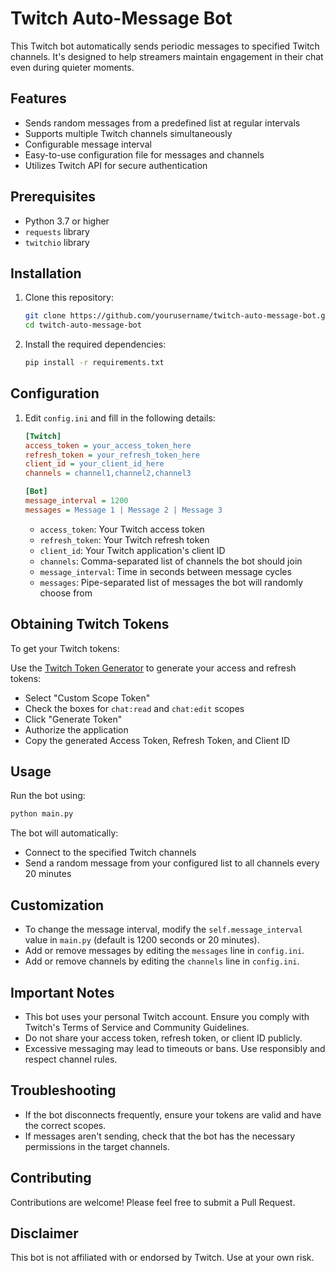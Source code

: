 # Twitch Auto-Message Bot

This Twitch bot automatically sends periodic messages to specified Twitch channels. It's designed to help streamers maintain engagement in their chat even during quieter moments.

## Features

- Sends random messages from a predefined list at regular intervals
- Supports multiple Twitch channels simultaneously
- Configurable message interval
- Easy-to-use configuration file for messages and channels
- Utilizes Twitch API for secure authentication

## Prerequisites

- Python 3.7 or higher
- `requests` library
- `twitchio` library

## Installation

1. Clone this repository:
   ```bash
   git clone https://github.com/yourusername/twitch-auto-message-bot.git
   cd twitch-auto-message-bot
   ```

2. Install the required dependencies:
   ```bash
   pip install -r requirements.txt
   ```

## Configuration


1. Edit `config.ini` and fill in the following details:

   ```ini
   [Twitch]
   access_token = your_access_token_here
   refresh_token = your_refresh_token_here
   client_id = your_client_id_here
   channels = channel1,channel2,channel3

   [Bot]
   message_interval = 1200
   messages = Message 1 | Message 2 | Message 3
   ```

   - `access_token`: Your Twitch access token
   - `refresh_token`: Your Twitch refresh token
   - `client_id`: Your Twitch application's client ID
   - `channels`: Comma-separated list of channels the bot should join
   - `message_interval`: Time in seconds between message cycles
   - `messages`: Pipe-separated list of messages the bot will randomly choose from

## Obtaining Twitch Tokens

To get your Twitch tokens:

Use the [Twitch Token Generator](https://twitchtokengenerator.com/) to generate your access and refresh tokens:
   - Select "Custom Scope Token"
   - Check the boxes for `chat:read` and `chat:edit` scopes
   - Click "Generate Token"
   - Authorize the application
   - Copy the generated Access Token, Refresh Token, and Client ID

## Usage

Run the bot using:
```bash
python main.py
```

The bot will automatically:
- Connect to the specified Twitch channels
- Send a random message from your configured list to all channels every 20 minutes

## Customization

- To change the message interval, modify the `self.message_interval` value in `main.py` (default is 1200 seconds or 20 minutes).
- Add or remove messages by editing the `messages` line in `config.ini`.
- Add or remove channels by editing the `channels` line in `config.ini`.

## Important Notes

- This bot uses your personal Twitch account. Ensure you comply with Twitch's Terms of Service and Community Guidelines.
- Do not share your access token, refresh token, or client ID publicly.
- Excessive messaging may lead to timeouts or bans. Use responsibly and respect channel rules.

## Troubleshooting

- If the bot disconnects frequently, ensure your tokens are valid and have the correct scopes.
- If messages aren't sending, check that the bot has the necessary permissions in the target channels.

## Contributing

Contributions are welcome! Please feel free to submit a Pull Request.

## Disclaimer

This bot is not affiliated with or endorsed by Twitch. Use at your own risk.
